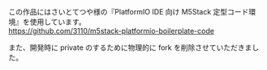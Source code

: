 この作品にはさいとてつや様の『PlatformIO IDE 向け M5Stack 定型コード環境』を使用しています。  
https://github.com/3110/m5stack-platformio-boilerplate-code

また、開発時に private のするために物理的に fork を削除させていただきました。
